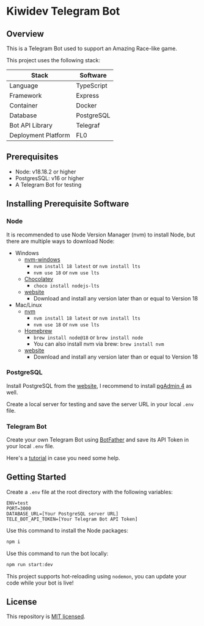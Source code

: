 # Kiwidev Telegram Bot

## Overview

This is a Telegram Bot used to support an Amazing Race-like game.

This project uses the following stack:

| Stack | Software |
| ---- | ---- |
| Language | TypeScript |
| Framework | Express |
| Container | Docker |
| Database | PostgreSQL |
| Bot API Library | Telegraf |
| Deployment Platform | FL0 |

## Prerequisites

- Node: v18.18.2 or higher
- PostgresSQL: v16 or higher
- A Telegram Bot for testing

## Installing Prerequisite Software

### Node

It is recommended to use Node Version Manager (nvm) to install Node, but there are multiple ways to download Node:

- Windows
  - [nvm-windows](https://github.com/coreybutler/nvm-windows)
    - `nvm install 18 latest` or `nvm install lts`
    - `nvm use 18` or `nvm use lts`
  - [Chocolatey](https://chocolatey.org/)
    - `choco install nodejs-lts`
  - [website](https://nodejs.org/en)
    - Download and install any version later than or equal to Version 18
- Mac/Linux
  - [nvm](https://github.com/nvm-sh/nvm)
    - `nvm install 18 latest` or `nvm install lts`
    - `nvm use 18` or `nvm use lts`
  - [Homebrew](https://docs.brew.sh/Installation)
    - `brew install node@18` or `brew install node`
    - You can also install nvm via brew: `brew install nvm`
  - [website](https://nodejs.org/en)
    - Download and install any version later than or equal to Version 18

### PostgreSQL

Install PostgreSQL from the [website](https://www.postgresql.org/download/), I recommend to install [pgAdmin 4](https://www.pgadmin.org/download/) as well.

Create a local server for testing and save the server URL in your local `.env` file.

### Telegram Bot

Create your own Telegram Bot using [BotFather](https://t.me/botfather) and save its API Token in your local `.env` file.

Here's a [tutorial](https://core.telegram.org/bots/features#botfather) in case you need some help.

## Getting Started

Create a `.env` file at the root directory with the following variables:

``` dotenv
ENV=test
PORT=3000
DATABASE_URL=[Your PostgreSQL server URL]
TELE_BOT_API_TOKEN=[Your Telegram Bot API Token]
```

Use this command to install the Node packages:

``` cmd
npm i
```

Use this command to run the bot locally:

``` cmd
npm run start:dev
```

This project supports hot-reloading using `nodemon`, you can update your code while your bot is live!

## License

This repository is [MIT licensed](LICENSE).
